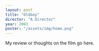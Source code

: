 ```yaml
---
layout: post
title: "Oldboy"
director: "A Director"
year: 2003
poster: "/assets/img/home.png"
---
```


My review or thoughts on the film go here.
